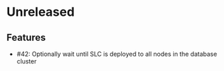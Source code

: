 # Unreleased

## Features

* #42: Optionally wait until SLC is deployed to all nodes in the database cluster
